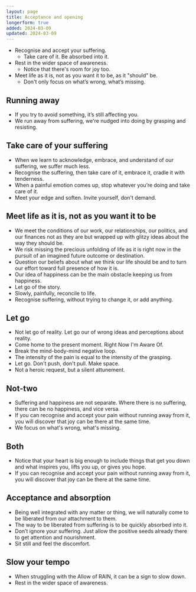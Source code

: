 ```yaml
---
layout: page
title: Acceptance and opening
longerform: true
added: 2024-03-09
updated: 2024-03-09
---
```


- Recognise and accept your suffering.
	- Take care of it. Be absorbed into it.
- Rest in the wider space of awareness.
	- Notice that there's room for joy too.
- Meet life as it is, not as you want it to be, as it "should" be.
	- Don't only focus on what’s wrong, what’s missing.

## Running away

- If you try to avoid something, it’s still affecting you.
- We run away from suffering, we're nudged into doing by grasping and resisting.

## Take care of your suffering

- When we learn to acknowledge, embrace, and understand of our suffering, we suffer much less.
- Recognise the suffering, then take care of it, embrace it, cradle it with tenderness.
- When a painful emotion comes up, stop whatever you’re doing and take care of it.
- Meet your edge and soften. Invite yourself, don't demand.

## Meet life as it is, not as you want it to be

- We meet the conditions of our work, our relationships, our politics, and our finances not as they are but wrapped up with glitzy ideas about the way they should be.
- We risk missing the precious unfolding of life as it is right now in the pursuit of an imagined future outcome or destination.
- Question our beliefs about what we think our life should be and to turn our effort toward full presence of how it is.
- Our idea of happiness can be the main obstacle keeping us from happiness.
- Let go of the story.
- Slowly, painfully, reconcile to life.
- Recognise suffering, without trying to change it, or add anything.

## Let go

- Not let go of reality. Let go our of wrong ideas and perceptions about reality.
- Come home to the present moment. Right Now I'm Aware Of.
- Break the mind-body-mind negative loop.
- The intensity of the pain is equal to the intensity of the grasping.
- Let go. Don't push, don't pull. Make space.
- Not a heroic request, but a silent attunement.

## Not-two

- Suffering and happiness are not separate. Where there is no suffering, there can be no happiness, and vice versa.
- If you can recognise and accept your pain without running away from it, you will discover that joy can be there at the same time.
- We focus on what's wrong, what's missing.

## Both

- Notice that your heart is big enough to include things that get you down and what inspires you, lifts you up, or gives you hope.
- If you can recognise and accept your pain without running away from it, you will discover that joy can be there at the same time.

## Acceptance and absorption

- Being well integrated with any matter or thing, we will naturally come to be liberated from our attachment to them.
- The way to be liberated from suffering is to be quickly absorbed into it.
- Don’t ignore your suffering. Just allow the positive seeds already there to get attention and nourishment.
- Sit still and feel the discomfort.

## Slow your tempo

- When struggling with the Allow of RAIN, it can be a sign to slow down.
- Rest in the wider space of awareness.

